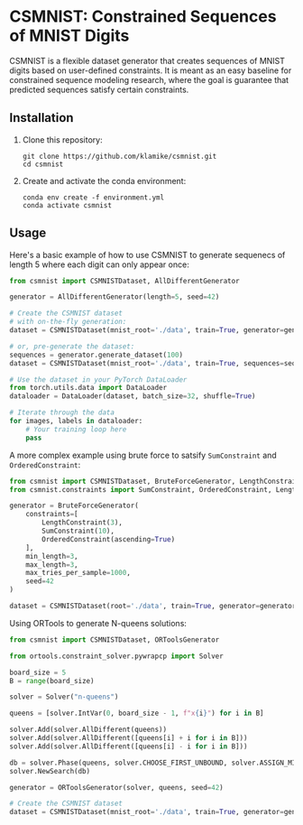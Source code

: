 # CSMNIST: Constrained Sequences of MNIST Digits
CSMNIST is a flexible dataset generator that creates sequences of MNIST digits
based on user-defined constraints. It is meant as an easy baseline for
constrained sequence modeling research, where the goal is guarantee that
predicted sequences satisfy certain constraints.

## Installation
1. Clone this repository:
   ```
   git clone https://github.com/klamike/csmnist.git
   cd csmnist
   ```

2. Create and activate the conda environment:
   ```
   conda env create -f environment.yml
   conda activate csmnist
   ```


## Usage

Here's a basic example of how to use CSMNIST to generate sequenecs of length 5 
where each digit can only appear once:

```python
from csmnist import CSMNISTDataset, AllDifferentGenerator

generator = AllDifferentGenerator(length=5, seed=42)

# Create the CSMNIST dataset
# with on-the-fly generation:
dataset = CSMNISTDataset(mnist_root='./data', train=True, generator=generator)

# or, pre-generate the dataset:
sequences = generator.generate_dataset(100)
dataset = CSMNISTDataset(mnist_root='./data', train=True, sequences=sequences)

# Use the dataset in your PyTorch DataLoader
from torch.utils.data import DataLoader
dataloader = DataLoader(dataset, batch_size=32, shuffle=True)

# Iterate through the data
for images, labels in dataloader:
    # Your training loop here
    pass
```

A more complex example using brute force to satsify `SumConstraint` and `OrderedConstraint`:

```python
from csmnist import CSMNISTDataset, BruteForceGenerator, LengthConstraint
from csmnist.constraints import SumConstraint, OrderedConstraint, LengthConstraint

generator = BruteForceGenerator(
    constraints=[
        LengthConstraint(3),
        SumConstraint(10),
        OrderedConstraint(ascending=True)
    ],
    min_length=3,
    max_length=3,
    max_tries_per_sample=1000,
    seed=42
)

dataset = CSMNISTDataset(root='./data', train=True, generator=generator)
```


Using ORTools to generate N-queens solutions:

```python
from csmnist import CSMNISTDataset, ORToolsGenerator

from ortools.constraint_solver.pywrapcp import Solver

board_size = 5
B = range(board_size)

solver = Solver("n-queens")

queens = [solver.IntVar(0, board_size - 1, f"x{i}") for i in B]

solver.Add(solver.AllDifferent(queens))
solver.Add(solver.AllDifferent([queens[i] + i for i in B]))
solver.Add(solver.AllDifferent([queens[i] - i for i in B]))

db = solver.Phase(queens, solver.CHOOSE_FIRST_UNBOUND, solver.ASSIGN_MIN_VALUE)
solver.NewSearch(db)

generator = ORToolsGenerator(solver, queens, seed=42)

# Create the CSMNIST dataset
dataset = CSMNISTDataset(mnist_root='./data', train=True, generator=generator)
```
